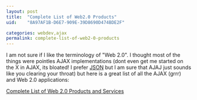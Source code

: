 ```yaml
---
layout: post
title:  "Complete List of Web2.0 Products"
uid:	"8A97AF1B-D6E7-909E-39D8690D474BDE2F"

categories: webdev,ajax
permalink: complete-list-of-web2-0-products
---
```

I am not sure if I like the terminology of "Web 2.0". I thought most of the things were pointles AJAX implementations (dont even get me started on the X in AJAX, its bloated! I prefer <a href="http://www.json.org/">JSON</a> but I am sure that AJAJ just sounds like you clearing your throat) but here is a great list of all the AJAX (grrr) and Web 2.0 applications: 

<a href="http://www.listible.com/list/complete-list-of-web-2-0-products-and-services">Complete List of Web 2.0 Products and Services</a>